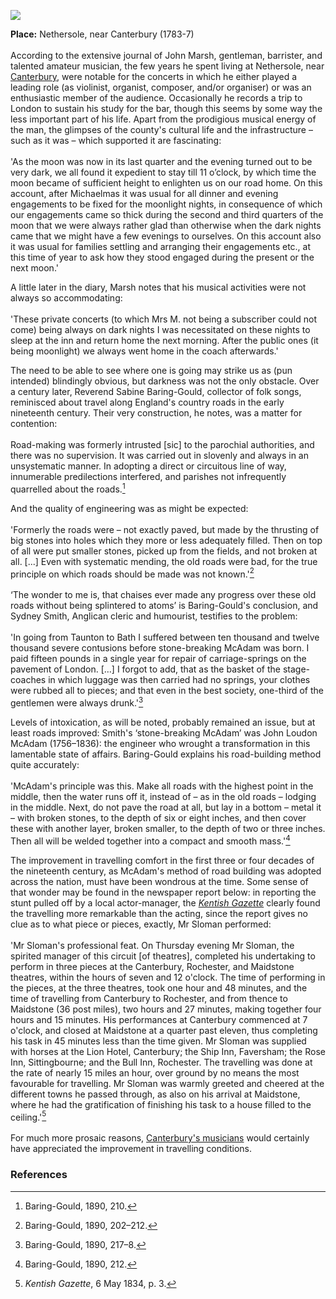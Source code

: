 <a href="https://juncture-digital.org"><img src="https://juncture-digital.org/images/ve-button.png"></a>
<param ve-config title="John Marsh (1752-1828)" author="Dr Chris Price" layout="vtl" banner="/images/banners/19c.jpg">

<param ve-entity eid="Q29303" aliases="Canterbury">
<param ve-entity eid="Q507517" aliases="Rochester">
<param ve-entity eid="Q213180" aliases="Maidstone">
<param ve-entity eid="Q1000115" aliases="Faversham">
<param ve-entity eid="Q26372738" aliases="Nethersole">
<param ve-entity eid="Q1626044" aliases="Sittingbourne">


**Place:** Nethersole, near Canterbury (1783-7)
<br><br>
According to the extensive journal of John Marsh, gentleman, barrister, and talented amateur musician, the few years he spent living at Nethersole, near [Canterbury](/music/19c-music-canterbury), were notable for the concerts in which he either played a leading role (as violinist, organist, composer, and/or organiser) or was an enthusiastic member of the audience. Occasionally he records a trip to London to sustain his study for the bar, though this seems by some way the less important part of his life. Apart from the prodigious musical energy of the man, the glimpses of the county's cultural life and the infrastructure – such as it was – which supported it are fascinating:
<br><br>
'As the moon was now in its last quarter and the evening turned out to be very dark, we all found it expedient to stay till 11 o’clock, by which time the moon became of sufficient height to enlighten us on our road home. On this account, after Michaelmas it was usual for all dinner and evening engagements to be fixed for the moonlight nights, in consequence of which our engagements came so thick during the second and third quarters of the moon that we were always rather glad than otherwise when the dark nights came that we might have a few evenings to ourselves. On this account also it was usual for families settling and arranging their engagements etc., at this time of year to ask how they stood engaged during the present or the next moon.'
<param ve-image url="https://stor.artstor.org/stor/244f4d71-a16f-4dc8-b220-994b63422a06" label="18th century map showing Nethersole House" attribution="Augustine House Library, Canterbury Christ Church University">
<param ve-map center="Q26372738" zoom="10">

A little later in the diary, Marsh notes that his musical activities were not always so accommodating:
<br><br>
'These private concerts (to which Mrs M. not being a subscriber could not come) being always on dark nights I was necessitated on these nights to sleep at the inn and return home the next morning. After the public ones (it being moonlight) we always went home in the coach afterwards.'
<param ve-image url="https://upload.wikimedia.org/wikipedia/commons/7/7d/Edward_Villiers_Rippingille_%281798-1859%29_-_The_Stage-Coach_Breakfast_-_624187_-_National_Trust.jpg" label="The Stage Coach Breakfast, 1824" attribution="National Trust Collections, Edward Villiers Rippingille, Public domain, via Wikimedia Commons">

The need to be able to see where one is going may strike us as (pun intended) blindingly obvious, but darkness was not the only obstacle. Over a century later, Reverend Sabine Baring-Gould, collector of folk songs, reminisced about travel along England's country roads in the early nineteenth century. Their very construction, he notes, was a matter for contention:
<br><br>
Road-making was formerly intrusted [sic] to the parochial authorities, and there was no supervision. It was carried out in slovenly and always in an unsystematic manner. In adopting a direct or circuitous line of way, innumerable predilections interfered, and parishes not infrequently quarrelled about the roads.[^ref1]
<param ve-image url="https://upload.wikimedia.org/wikipedia/commons/7/79/The_Dover_road_-_annals_of_an_ancient_turnpike_%281922%29_%2820995540465%29.jpg" label="The Dover Road: Annals of an Ancient Turnpike" attribution="Harper, Charles George, 1863-1943, No restrictions, via Wikimedia Commons">

And the quality of engineering was as might be expected:
<br><br>
'Formerly the roads were – not exactly paved, but made by the thrusting of big stones into holes which they more or less adequately filled. Then on top of all were put smaller stones, picked up from the fields, and not broken at all. [...] Even with systematic mending, the old roads were bad, for the true principle on which roads should be made was not known.'[^ref2] 
<br><br>
‘The wonder to me is, that chaises ever made any progress over these old roads without being splintered to atoms’ is Baring-Gould's conclusion, and Sydney Smith, Anglican cleric and humourist, testifies to the problem: 
<br><br>
'In going from Taunton to Bath I suffered between ten thousand and twelve thousand severe contusions before stone-breaking McAdam was born. I paid fifteen pounds in a single year for repair of carriage-springs on the pavement of London. […] I forgot to add, that as the basket of the stage-coaches in which luggage was then carried had no springs, your clothes were rubbed all to pieces; and that even in the best society, one-third of the gentlemen were always drunk.'[^ref3] 
<param ve-image url="https://upload.wikimedia.org/wikipedia/commons/9/94/William_Hogarth_-_The_Stage_Coach_-_1998.351_-_Cleveland_Museum_of_Art.jpg" label="The Stage Coach" attribution="William Hogarth, Cleveland Museum of Art, CC0, via Wikimedia Commons">

Levels of intoxication, as will be noted, probably remained an issue, but at least roads improved:  Smith's ‘stone-breaking McAdam’ was John Loudon McAdam (1756–1836): the engineer who wrought a transformation in this lamentable state of affairs. Baring-Gould explains his road-building method quite accurately: 
<br><br>
'McAdam's principle was this. Make all roads with the highest point in the middle, then the water runs off it, instead of – as in the old roads – lodging in the middle. Next, do not pave the road at all, but lay in a bottom – metal it – with broken stones, to the depth of six or eight inches, and then cover these with another layer, broken smaller, to the depth of two or three inches. Then all will be welded together into a compact and smooth mass.'[^ref4] 
<param ve-image url="https://upload.wikimedia.org/wikipedia/commons/9/99/Franz_Laktanz_Firmian_-_Mann_mit_Rotwein.jpg" label="Mann mit Rotwein, late 18th century" attribution="Franz Laktanz Firmian, Public domain, via Wikimedia Commons">

The improvement in travelling comfort in the first three or four decades of the nineteenth century, as McAdam's method of road building was adopted across the nation, must have been wondrous at the time. Some sense of that wonder may be found in the newspaper report below: in reporting the stunt pulled off by a local actor-manager, the [_Kentish Gazette_](/18c/18c-kentish-gazette) clearly found the travelling more remarkable than the acting, since the report gives no clue as to what piece or pieces, exactly, Mr Sloman performed:
<br><br>
'Mr Sloman's professional feat. On Thursday evening Mr Sloman, the spirited manager of this circuit [of theatres], completed his undertaking to perform in three pieces at the Canterbury, Rochester, and Maidstone theatres, within the hours of seven and 12 o'clock. The time of performing in the pieces, at the three theatres, took one hour and 48 minutes, and the time of travelling from Canterbury to Rochester, and from thence to Maidstone (36 post miles), two hours and 27 minutes, making together four hours and 15 minutes. His performances at Canterbury commenced at 7 o'clock, and closed at Maidstone at a quarter past eleven, thus completing his task in 45 minutes less than the time given. Mr Sloman was supplied with horses at the Lion Hotel, Canterbury; the Ship Inn, Faversham; the Rose Inn, Sittingbourne; and the Bull Inn, Rochester. The travelling was done at the rate of nearly 15 miles an hour, over ground by no means the most favourable for travelling. Mr Sloman was warmly greeted and cheered at the different towns he passed through, as also on his arrival at Maidstone, where he had the gratification of finishing his task to a house filled to the ceiling.'[^ref5]
<br><br>
For much more prosaic reasons, [Canterbury's musicians](/music) would certainly have appreciated the improvement in travelling conditions.
<param ve-image url="https://stor.artstor.org/stor/4b1bcc91-3a8d-416b-a3bc-522c47582a6d" label="The Old Theatre Royal, Rochester" attribution="By kind permission of the Dickens Museum, Broadstairs">
<param ve-map center="Q29303" zoom="10">
<param ve-map center="Q507517" zoom="10">
<param ve-map center="Q213180" zoom="10">
<param ve-map center="Q1000115" zoom="10">
<param ve-map center="Q1626044" zoom="10">

### References

 [^ref1]: Baring-Gould, 1890, 210.   
 [^ref2]: Baring-Gould, 1890, 202–212.   
 [^ref3]: Baring-Gould, 1890, 217–8.   
 [^ref4]: Baring-Gould, 1890, 212.  
 [^ref5]:	_Kentish Gazette_, 6 May 1834, p. 3.   

